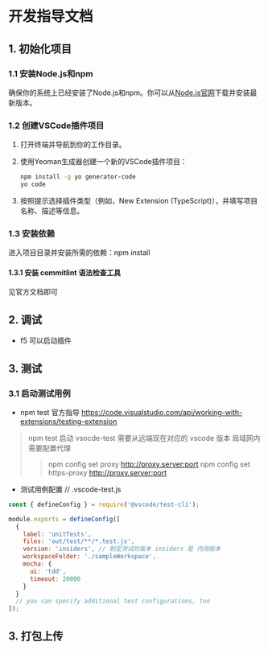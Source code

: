 # 开发指导文档

## 1. 初始化项目

### 1.1 安装Node.js和npm

确保你的系统上已经安装了Node.js和npm。你可以从[Node.js官网](https://nodejs.org/)下载并安装最新版本。

### 1.2 创建VSCode插件项目

1. 打开终端并导航到你的工作目录。
2. 使用Yeoman生成器创建一个新的VSCode插件项目：

    ```bash
    npm install -g yo generator-code
    yo code
    ```

3. 按照提示选择插件类型（例如，New Extension (TypeScript)），并填写项目名称、描述等信息。

### 1.3 安装依赖

进入项目目录并安装所需的依赖：npm install

#### 1.3.1 安装 commitlint 语法检查工具

见官方文档即可

## 2. 调试

+ f5 可以启动插件

## 3. 测试

### 3.1 启动测试用例

+ npm test
官方指导 <https://code.visualstudio.com/api/working-with-extensions/testing-extension>

> npm test 启动 vsocde-test 需要从远端现在对应的 vscode 版本
> 局域网内需要配置代理
>> npm config set proxy <http://proxy.server:port>
>> npm config set https-proxy <http://proxy.server:port>

+ 测试用例配置
// .vscode-test.js

```js
const { defineConfig } = require('@vscode/test-cli');

module.exports = defineConfig([
  {
    label: 'unitTests',
    files: 'out/test/**/*.test.js',
    version: 'insiders', // 制定测试的版本 insiders 是 内测版本
    workspaceFolder: './sampleWorkspace',
    mocha: {
      ui: 'tdd',
      timeout: 20000
    }
  }
  // you can specify additional test configurations, too
]);
```

## 3. 打包上传
